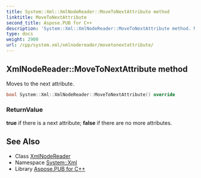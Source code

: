 ```yaml
---
title: System::Xml::XmlNodeReader::MoveToNextAttribute method
linktitle: MoveToNextAttribute
second_title: Aspose.PUB for C++
description: 'System::Xml::XmlNodeReader::MoveToNextAttribute method. Moves to the next attribute in C++.'
type: docs
weight: 2900
url: /cpp/system.xml/xmlnodereader/movetonextattribute/
---
```

## XmlNodeReader::MoveToNextAttribute method


Moves to the next attribute.

```cpp
bool System::Xml::XmlNodeReader::MoveToNextAttribute() override
```


### ReturnValue

**true** if there is a next attribute; **false** if there are no more attributes.

## See Also

* Class [XmlNodeReader](../)
* Namespace [System::Xml](../../)
* Library [Aspose.PUB for C++](../../../)
